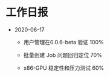 工作日报
==============================================================

* 2020-06-17

    + 用户管理在0.0.6-beta 验证 100%

    + 批量创建 Job 问题回归定位 70%

    + x86-GPU 稳定性和压力测试 60%